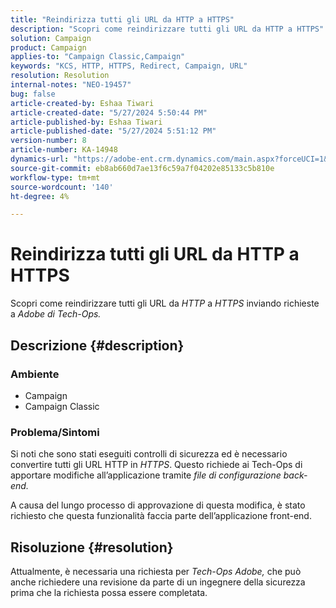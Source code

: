 ```yaml
---
title: "Reindirizza tutti gli URL da HTTP a HTTPS"
description: "Scopri come reindirizzare tutti gli URL da HTTP a HTTPS"
solution: Campaign
product: Campaign
applies-to: "Campaign Classic,Campaign"
keywords: "KCS, HTTP, HTTPS, Redirect, Campaign, URL"
resolution: Resolution
internal-notes: "NEO-19457"
bug: false
article-created-by: Eshaa Tiwari
article-created-date: "5/27/2024 5:50:44 PM"
article-published-by: Eshaa Tiwari
article-published-date: "5/27/2024 5:51:12 PM"
version-number: 8
article-number: KA-14948
dynamics-url: "https://adobe-ent.crm.dynamics.com/main.aspx?forceUCI=1&pagetype=entityrecord&etn=knowledgearticle&id=083712a0-511c-ef11-840b-6045bd026dc7"
source-git-commit: eb8ab660d7ae13f6c59a7f04202e85133c5b810e
workflow-type: tm+mt
source-wordcount: '140'
ht-degree: 4%

---
```


# Reindirizza tutti gli URL da HTTP a HTTPS


Scopri come reindirizzare tutti gli URL da *HTTP* a *HTTPS* inviando richieste a *Adobe di Tech-Ops.*

## Descrizione {#description}


### Ambiente

- Campaign
- Campaign Classic


### Problema/Sintomi

Si noti che sono stati eseguiti controlli di sicurezza ed è necessario convertire tutti gli URL HTTP in *HTTPS*. Questo richiede ai Tech-Ops di apportare modifiche all’applicazione tramite *file di configurazione back-end.*

A causa del lungo processo di approvazione di questa modifica, è stato richiesto che questa funzionalità faccia parte dell’applicazione front-end.


## Risoluzione {#resolution}


Attualmente, è necessaria una richiesta per *Tech-Ops Adobe,* che può anche richiedere una revisione da parte di un ingegnere della sicurezza prima che la richiesta possa essere completata.
